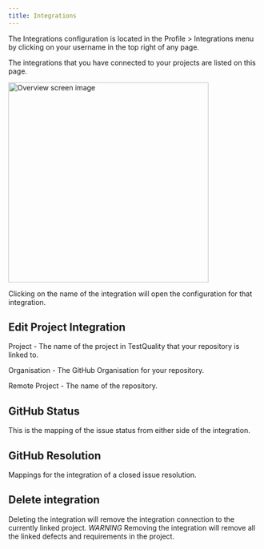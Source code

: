 ```yaml
---
title: Integrations
---
```



The Integrations configuration is located in the Profile > Integrations menu by clicking on your username in the top right of any page. 

The integrations that you have connected to your projects are listed on this page. 
<div class="img-with-text">
    <img src="\img\Screens\integrations_2.png" alt="Overview screen image" width="400"  class="center"/>
    <p></p> 
</div>

Clicking on the name of the integration will open the configuration for that integration.



## Edit Project Integration

Project - The name of the project in TestQuality that your repository is linked to. 

Organisation - The GitHub Organisation for your repository.

Remote Project - The name of the repository.

## GitHub Status

This is the mapping of the issue status from either side of the integration. 

## GitHub Resolution

Mappings for the integration of a closed issue resolution.

## Delete integration

Deleting the integration will remove the integration connection to the currently linked project. *WARNING* Removing the integration will remove all the linked defects and requirements in the project.